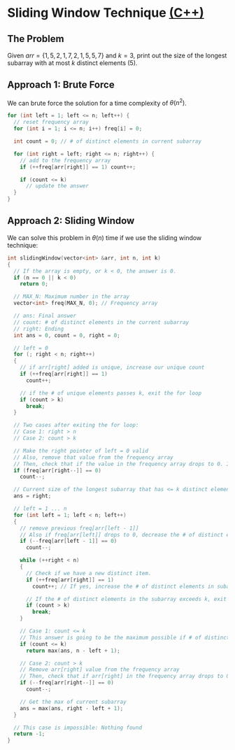# Sliding Window Technique [(C++)](./sliding-window.cpp)

## The Problem

Given $arr = \{ 1, 5, 2, 1, 7, 2, 1, 5, 5, 7 \}$ and $k = 3$, print out the size of the longest subarray with at most $k$ distinct elements ($5$).

## Approach 1: Brute Force

We can brute force the solution for a time complexity of $\theta(n^2)$.

```cpp
for (int left = 1; left <= n; left++) {
  // reset frequency array
  for (int i = 1; i <= n; i++) freq[i] = 0;

  int count = 0; // # of distinct elements in current subarray

  for (int right = left; right <= n; right++) {
    // add to the frequency array
    if (++freq[arr[right]] == 1) count++;

    if (count <= k)
      // update the answer
  }
}
```

## Approach 2: Sliding Window

We can solve this problem in $\theta(n)$ time if we use the sliding window technique:

```cpp
int slidingWindow(vector<int> &arr, int n, int k)
{
  // If the array is empty, or k < 0, the answer is 0.
  if (n == 0 || k < 0)
    return 0;

  // MAX_N: Maximum number in the array
  vector<int> freq(MAX_N, 0); // Frequency array

  // ans: Final answer
  // count: # of distinct elements in the current subarray
  // right: Ending
  int ans = 0, count = 0, right = 0;

  // left = 0
  for (; right < n; right++)
  {
    // if arr[right] added is unique, increase our unique count
    if (++freq[arr[right]] == 1)
      count++;

    // if the # of unique elements passes k, exit the for loop
    if (count > k)
      break;
  }

  // Two cases after exiting the for loop:
  // Case 1: right > n
  // Case 2: count > k

  // Make the right pointer of left = 0 valid
  // Also, remove that value from the frequency array
  // Then, check that if the value in the frequency array drops to 0. If it does, decrease count.
  if (freq[arr[right--]] == 0)
    count--;

  // Current size of the longest subarray that has <= k distinct elements is right
  ans = right;

  // left = 1 ... n
  for (int left = 1; left < n; left++)
  {
    // remove previous freq[arr[left - 1]]
    // Also if freq[arr[left]] drops to 0, decrease the # of distinct elements in subarray.
    if (--freq[arr[left - 1]] == 0)
      count--;

    while (++right < n)
    {
      // Check if we have a new distinct item.
      if (++freq[arr[right]] == 1)
        count++; // If yes, increase the # of distinct elements in subarray.

      // If the # of distinct elements in the subarray exceeds k, exit out of the while loop.
      if (count > k)
        break;
    }

    // Case 1: count <= k
    // This answer is going to be the maximum possible if # of distinct elements <= k.
    if (count <= k)
      return max(ans, n - left + 1);

    // Case 2: count > k
    // Remove arr[right] value from the frequency array
    // Then, check that if arr[right] in the frequency array drops to 0. If it does, decrease the # of distinct elements in the frequency array.
    if (--freq[arr[right--]] == 0)
      count--;

    // Get the max of current subarray
    ans = max(ans, right - left + 1);
  }

  // This case is impossible: Nothing found
  return -1;
}
```
